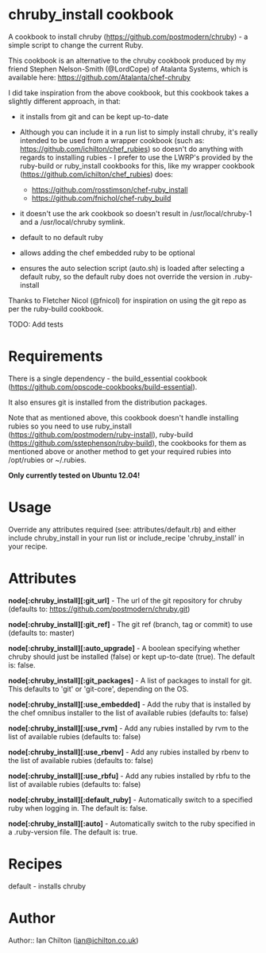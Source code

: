 # chruby_install cookbook

A cookbook to install chruby (https://github.com/postmodern/chruby) - a simple script to change the current Ruby.

This cookbook is an alternative to the chruby cookbook produced by my friend Stephen Nelson-Smith (@LordCope) of Atalanta Systems, which is available here: https://github.com/Atalanta/chef-chruby

I did take inspiration from the above cookbook, but this cookbook takes a slightly different approach, in that:

 - it installs from git and can be kept up-to-date

 - Although you can include it in a run list to simply install chruby, it's really intended to be used from a wrapper cookbook (such as: https://github.com/ichilton/chef_rubies) so doesn't do anything with regards to installing rubies - I prefer to use the LWRP's provided by the ruby-build or ruby_install cookbooks for this, like my wrapper cookbook (https://github.com/ichilton/chef_rubies) does:
   - https://github.com/rosstimson/chef-ruby_install
   - https://github.com/fnichol/chef-ruby_build

 - it doesn't use the ark cookbook so doesn't result in /usr/local/chruby-1 and a /usr/local/chruby symlink.

 - default to no default ruby

 - allows adding the chef embedded ruby to be optional

 - ensures the auto selection script (auto.sh) is loaded after selecting a default ruby, so the default ruby does not override the version in .ruby-install


Thanks to Fletcher Nicol (@fnicol) for inspiration on using the git repo as per the ruby-build cookbook.

TODO: Add tests


# Requirements

There is a single dependency - the build_essential cookbook (https://github.com/opscode-cookbooks/build-essential).

It also ensures git is installed from the distribution packages.

Note that as mentioned above, this cookbook doesn't handle installing rubies so you need to use ruby_install (https://github.com/postmodern/ruby-install), ruby-build (https://github.com/sstephenson/ruby-build), the cookbooks for them as mentioned above or another method to get your required rubies into /opt/rubies or ~/.rubies.

**Only currently tested on Ubuntu 12.04!**


# Usage

Override any attributes required (see: attributes/default.rb) and either include chruby_install in your run list or include_recipe 'chruby_install' in your recipe.


# Attributes

**node[:chruby_install][:git_url]** - The url of the git repository for chruby (defaults to: https://github.com/postmodern/chruby.git)

**node[:chruby_install][:git_ref]** - The git ref (branch, tag or commit) to use (defaults to: master)

**node[:chruby_install][:auto_upgrade]** - A boolean specifying whether chruby should just be installed (false) or kept up-to-date (true). The default is: false.

**node[:chruby_install][:git_packages]** - A list of packages to install for git. This defaults to 'git' or 'git-core', depending on the OS.

**node[:chruby_install][:use_embedded]** - Add the ruby that is installed by the chef omnibus installer to the list of available rubies (defaults to: false)

**node[:chruby_install][:use_rvm]** - Add any rubies installed by rvm to the list of available rubies (defaults to: false)

**node[:chruby_install][:use_rbenv]** - Add any rubies installed by rbenv to the list of available rubies (defaults to: false)

**node[:chruby_install][:use_rbfu]** - Add any rubies installed by rbfu to the list of available rubies (defaults to: false)

**node[:chruby_install][:default_ruby]** - Automatically switch to a specified ruby when logging in. The default is: false.

**node[:chruby_install][:auto]** - Automatically switch to the ruby specified in a .ruby-version file. The default is: true.


# Recipes

default - installs chruby


# Author

Author:: Ian Chilton (<ian@ichilton.co.uk>)

